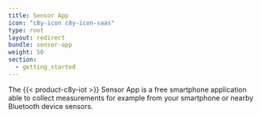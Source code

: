 ```yaml
---
title: Sensor App
icon: "c8y-icon c8y-icon-saas"
type: root
layout: redirect
bundle: sensor-app
weight: 50
section:
  - getting_started
---
```


The {{< product-c8y-iot >}} Sensor App is a free smartphone application able to collect measurements for example from your smartphone or nearby Bluetooth device sensors.
